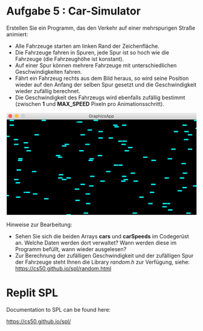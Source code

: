 # Aufgabe 5 : Car-Simulator

Erstellen Sie ein Programm, das den Verkehr auf einer mehrspurigen Straße animiert:
- Alle Fahrzeuge starten am linken Rand der Zeichenfläche.
- Die Fahrzeuge fahren in Spuren, jede Spur ist so hoch wie die Fahrzeuge (die Fahrzeughöhe ist konstant).
- Auf einer Spur können mehrere Fahrzeuge mit unterschiedlichen Geschwindigkeiten
fahren.
- Fährt ein Fahrzeug rechts aus dem Bild heraus, so wird seine Position wieder auf den
Anfang der selben Spur gesetzt und die Geschwindigkeit wieder zufällig berechnet.
- Die Geschwindigkeit des Fahrzeugs wird ebenfalls zufällig bestimmt (zwischen **1** und
**MAX_SPEED** Pixeln pro Animationsschritt).

![CarSimulator](carsimulator.png)

Hinweise zur Bearbeitung:
- Sehen Sie sich die beiden Arrays **cars** und **carSpeeds** im Codegerüst
an. Welche Daten werden dort verwaltet? Wann werden diese im Programm befüllt,
wann wieder ausgelesen?
- Zur Berechnung der zufälligen Geschwindigkeit und der zufälligen Spur der Fahrzeuge steht Ihnen die Library *random.h* zur Verfügung, siehe: https://cs50.github.io/spl/random.html


# Replit SPL

Documentation to SPL can be found here:

https://cs50.github.io/spl/

